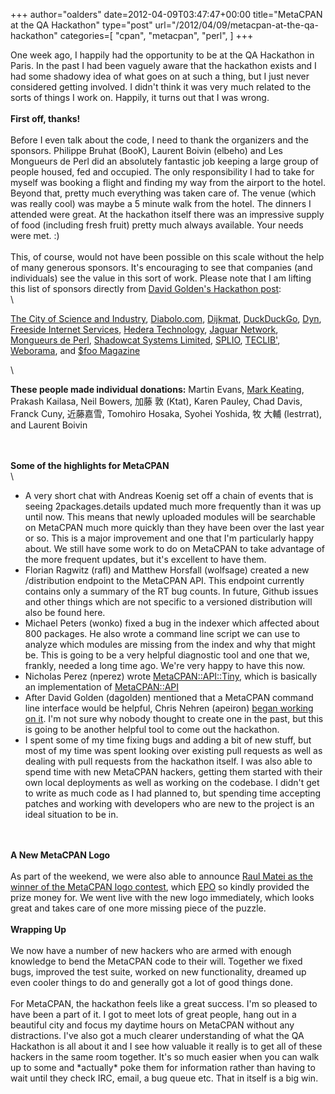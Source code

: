 +++
author="oalders"
date=2012-04-09T03:47:47+00:00
title="MetaCPAN at the QA Hackathon"
type="post"
url="/2012/04/09/metacpan-at-the-qa-hackathon"
categories=[
  "cpan",
  "metacpan",
  "perl",
]
+++

One week ago, I happily had the opportunity to be at the QA Hackathon in
Paris. In the past I had been vaguely aware that the hackathon exists
and I had some shadowy idea of what goes on at such a thing, but I just
never considered getting involved. I didn\'t think it was very much
related to the sorts of things I work on. Happily, it turns out that I
was wrong.\
\
**First off, thanks!**\
\
Before I even talk about the code, I need to thank the organizers and
the sponsors. Philippe Bruhat (BooK), Laurent Boivin (elbeho) and Les
Mongueurs de Perl did an absolutely fantastic job keeping a large group
of people housed, fed and occupied. The only responsibility I had to
take for myself was booking a flight and finding my way from the airport
to the hotel. Beyond that, pretty much everything was taken care of. The
venue (which was really cool) was maybe a 5 minute walk from the hotel.
The dinners I attended were great. At the hackathon itself there was an
impressive supply of food (including fresh fruit) pretty much always
available. Your needs were met. :)\
\
This, of course, would not have been possible on this scale without the
help of many generous sponsors. It\'s encouraging to see that companies
(and individuals) see the value in this sort of work. Please note that I
am lifting this list of sponsors directly from [David Golden\'s
Hackathon
post](http://www.dagolden.com/index.php/1660/perl-qa-hackathon-wrapup/):\
\

[The City of Science and
Industry](http://www.cite-sciences.fr/fr/cite-des-sciences/),
[Diabolo.com](http://www.diabolocom.com/),
[Dijkmat](http://www.dijkmat.nl/), [DuckDuckGo](http://duckduckgo.com/),
[Dyn](http://dyn.com/), [Freeside Internet
Services](http://freeside.biz/freeside/), [Hedera
Technology](http://www.hederatech.com/), [Jaguar
Network](http://www.jaguar-network.com/), [Mongueurs de
Perl](http://www.mongueurs.net/), [Shadowcat Systems
Limited](http://shadow.cat/), [SPLIO](http://www.splio.com/),
[TECLIB\'](http://www.teclib.com/en),
[Weborama](http://weborama.com/2/), and [\$foo
Magazine](http://www.perl-magazin.de/)

\

**These people made individual donations:** Martin Evans, [Mark
Keating](http://mdk.me/), Prakash Kailasa, Neil Bowers, 加藤 敦 (Ktat),
Karen Pauley, Chad Davis, Franck Cuny, 近藤嘉雪, Tomohiro Hosaka, Syohei
Yoshida, 牧 大輔 (lestrrat), and Laurent Boivin

\
\
**Some of the highlights for MetaCPAN**\
\

-   A very short chat with Andreas Koenig set off a chain of events that
    is seeing 2packages.details updated much more frequently than it was
    up until now. This means that newly uploaded modules will be
    searchable on MetaCPAN much more quickly than they have been over
    the last year or so. This is a major improvement and one that I\'m
    particularly happy about. We still have some work to do on MetaCPAN
    to take advantage of the more frequent updates, but it\'s excellent
    to have them.
-   Florian Ragwitz (rafl) and Matthew Horsfall (wolfsage) created a new
    /distribution endpoint to the MetaCPAN API. This endpoint currently
    contains only a summary of the RT bug counts. In future, Github
    issues and other things which are not specific to a versioned
    distribution will also be found here.
-   Michael Peters (wonko) fixed a bug in the indexer which affected
    about 800 packages. He also wrote a command line script we can use
    to analyze which modules are missing from the index and why that
    might be. This is going to be a very helpful diagnostic tool and one
    that we, frankly, needed a long time ago. We\'re very happy to have
    this now.
-   Nicholas Perez (nperez) wrote
    [MetaCPAN::API::Tiny](https://metacpan.org/module/MetaCPAN::API::Tiny),
    which is basically an implementation of
    [MetaCPAN::API](https://metacpan.org/module/MetaCPAN::API)
-   After David Golden (dagolden) mentioned that a MetaCPAN command line
    interface would be helpful, Chris Nehren (apeiron) [began working on
    it](https://github.com/apeiron/metacpan-api/tree/apeiron/metacpan-cli).
    I\'m not sure why nobody thought to create one in the past, but this
    is going to be another helpful tool to come out the hackathon.
-   I spent some of my time fixing bugs and adding a bit of new stuff,
    but most of my time was spent looking over existing pull requests as
    well as dealing with pull requests from the hackathon itself. I was
    also able to spend time with new MetaCPAN hackers, getting them
    started with their own local deployments as well as working on the
    codebase. I didn\'t get to write as much code as I had planned to,
    but spending time accepting patches and working with developers who
    are new to the project is an ideal situation to be in.

\
\
**A New MetaCPAN Logo**\
\
As part of the weekend, we were also able to announce [Raul Matei as the
winner of the MetaCPAN logo
contest](http://entries.contest.metacpan.org/2012/03/and-winner-is.html),
which [EPO](http://www.enlightenedperl.org/) so kindly provided the
prize money for. We went live with the new logo immediately, which looks
great and takes care of one more missing piece of the puzzle.\
\
**Wrapping Up**\
\
We now have a number of new hackers who are armed with enough knowledge
to bend the MetaCPAN code to their will. Together we fixed bugs,
improved the test suite, worked on new functionality, dreamed up even
cooler things to do and generally got a lot of good things done.\
\
For MetaCPAN, the hackathon feels like a great success. I\'m so pleased
to have been a part of it. I got to meet lots of great people, hang out
in a beautiful city and focus my daytime hours on MetaCPAN without any
distractions. I\'ve also got a much clearer understanding of what the QA
Hackathon is all about it and I see how valuable it really is to get all
of these hackers in the same room together. It\'s so much easier when
you can walk up to some and \*actually\* poke them for information
rather than having to wait until they check IRC, email, a bug queue etc.
That in itself is a big win.
